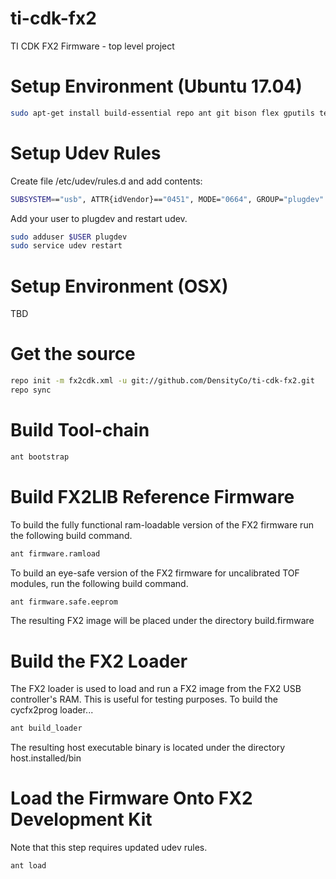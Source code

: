 # ti-cdk-fx2
TI CDK FX2 Firmware - top level project

# Setup Environment (Ubuntu 17.04)
```bash
sudo apt-get install build-essential repo ant git bison flex gputils texinfo cmake libboost-graph-dev libusb-1.0-0-dev libusb-dev gperf autopoint
```

# Setup Udev Rules
Create file /etc/udev/rules.d and add contents:
```bash
SUBSYSTEM=="usb", ATTR{idVendor}=="0451", MODE="0664", GROUP="plugdev"
```

Add your user to plugdev and restart udev.
```bash
sudo adduser $USER plugdev
sudo service udev restart
```

# Setup Environment (OSX)
TBD

# Get the source
```bash
repo init -m fx2cdk.xml -u git://github.com/DensityCo/ti-cdk-fx2.git
repo sync
```

# Build Tool-chain
```bash
ant bootstrap
```

# Build FX2LIB Reference Firmware
To build the fully functional ram-loadable version of the FX2 firmware run the following build command.
```bash
ant firmware.ramload
```

To build an eye-safe version of the FX2 firmware for uncalibrated TOF modules, run the following build command.
```bash
ant firmware.safe.eeprom
```

The resulting FX2 image will be placed under the directory build.firmware

# Build the FX2 Loader
The FX2 loader is used to load and run a FX2 image from the FX2 USB controller's RAM. This is useful for testing purposes. To build the cycfx2prog loader... 
```bash
ant build_loader
```

The resulting host executable binary is located under the directory host.installed/bin

# Load the Firmware Onto FX2 Development Kit
Note that this step requires updated udev rules.
```bash
ant load
```
